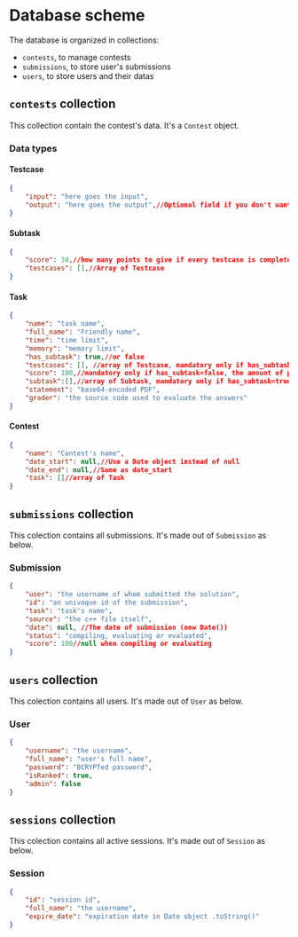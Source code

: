 # Database scheme

The database is organized in collections:

- `contests`, to manage contests
- `submissions`, to store user's submissions
- `users`, to store users and their datas

## `contests` collection

This collection contain the contest's data. It's a `Contest` object.

### Data types

#### Testcase

```json
{
    "input": "here goes the input",
    "output": "here goes the output",//Optional field if you don't want to always check with the solution
}
```

#### Subtask

```json
{
    "score": 30,//how many points to give if every testcase is completed correctly
    "testcases": [],//Array of Testcase
}
```

#### Task

```json
{
    "name": "task name",
    "full_name": "Friendly name",
    "time": "time limit",
    "memory": "memory limit",
    "has_subtask": true,//or false
    "testcases": [], //array of Testcase, mandatory only if has_subtask=false
    "score": 100,//mandatory only if has_subtask=false, the amount of point is then equally divided between testcases
    "subtask":[],//array of Subtask, mandatory only if has_subtask=true
    "statement": "base64-encoded PDF",
    "grader": "the source code used to evaluate the answers"
}
```

#### Contest

```json
{
    "name": "Contest's name",
    "date_start": null,//Use a Date object instead of null
    "date_end": null,//Same as date_start
    "task": []//array of Task
}
```

## `submissions` collection

This colection contains all submissions. It's made out of `Submission` as below.

### Submission

```json
{
    "user": "the username of whom submitted the solution",
    "id": "an univoque id of the submission",
    "task": "task's name",
    "source": "the c++ file itself",
    "date": null, //The date of submission (new Date())
    "status": "compiling, evaluating or evaluated",
    "score": 100//null when compiling or evaluating
}
```

## `users` collection

This colection contains all users. It's made out of `User` as below.

### User

```json
{
    "username": "the username",
    "full_name": "user's full name",
    "password": "BCRYPTed password",
    "isRanked": true,
    "admin": false
}
```

## `sessions` collection

This colection contains all active sessions. It's made out of `Session` as below.

### Session

```json
{
    "id": "session id",
    "full_name": "the username",
    "expire_date": "expiration date in Date object .toString()"
}
```